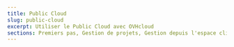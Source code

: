 ```yaml
---
title: Public Cloud
slug: public-cloud
excerpt: Utiliser le Public Cloud avec OVHcloud
sections: Premiers pas, Gestion de projets, Gestion depuis l'espace client, Gestion depuis Horizon, Gestion via OpenStack, Réseau, vRack, Stockage, Tutoriels
---
```


